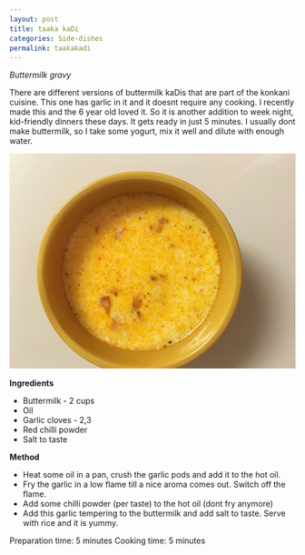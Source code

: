 ```yaml
---
layout: post
title: taaka kaDi
categories: Side-dishes
permalink: taakakadi
---
```


*Buttermilk gravy*

There are different versions of buttermilk kaDis that are part of the konkani cuisine. This one has garlic in it and it doesnt require any cooking. I recently made this and the 6 year old loved it. So it is another addition to week night, kid-friendly dinners these days. It gets ready in just 5 minutes. I usually dont make buttermilk, so I take some yogurt, mix it well and dilute with enough water.

![](/images/28972367442_84521a3026_z.jpg)


**Ingredients**

* Buttermilk - 2 cups
* Oil 
* Garlic cloves - 2,3
* Red chilli powder
* Salt to taste


**Method**

* Heat some oil in a pan, crush the garlic pods and add it to the hot oil.
* Fry the garlic in a low flame till a nice aroma comes out. Switch off the flame.
* Add some chilli powder (per taste) to the hot oil (dont fry anymore)
* Add this garlic tempering to the buttermilk and add salt to taste. Serve with rice and it is yummy.

Preparation time: 5 minutes
Cooking time: 5 minutes

